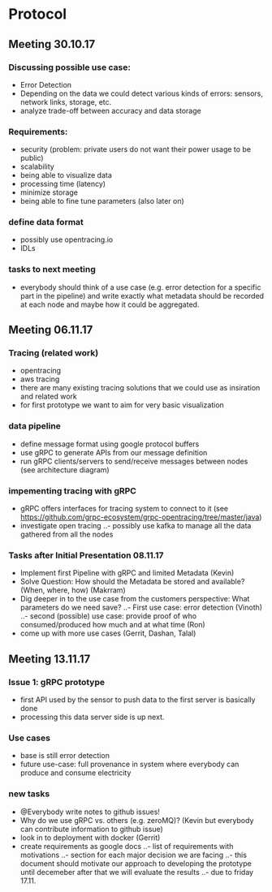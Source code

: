 # Protocol

## Meeting 30.10.17

### Discussing possible use case:
 - Error Detection
  - Depending on the data we could detect various kinds of errors: sensors, network links, storage, etc.
  - analyze trade-off between accuracy and data storage
 
 ### Requirements:
 - security (problem: private users do not want their power usage to be public)
 - scalability
 - being able to visualize data
 - processing time (latency)
 - minimize storage
 - being able to fine tune parameters (also later on)
 
  ### define data format
  - possibly use opentracing.io
  - IDLs
  
  ### tasks to next meeting
  - everybody should think of a use case (e.g. error detection for a specific part in the pipeline) 
   and write exactly what metadata should be recorded at each node and maybe how it could be aggregated.
   
   
  ## Meeting 06.11.17
  
  ### Tracing (related work)
  - opentracing
  - aws tracing
  - there are many existing tracing solutions that we could use as insiration and related work
  - for first prototype we want to aim for very basic visualization
  
 ### data pipeline
  - define message format using google protocol buffers
  - use gRPC to generate APIs from our message definition
  - run gRPC clients/servers to send/receive messages between nodes (see architecture diagram)
  
 ### impementing tracing with gRPC
  - gRPC offers interfaces for tracing system to connect to it (see https://github.com/grpc-ecosystem/grpc-opentracing/tree/master/java)
  - investigate open tracing
  ..- possibly use kafka to manage all the data gathered from all the nodes
  
  ### Tasks after Initial Presentation 08.11.17
   - Implement first Pipeline with gRPC and limited Metadata (Kevin)
   - Solve Question: How should the Metadata be stored and available? (When, where, how) (Makrram)
   - Dig deeper in to the use case from the customers perspective: What parameters do we need save?
   ..- First use case: error detection (Vinoth)
   ..- second (possible) use case: provide proof of who consumed/produced how much and at what time (Ron)
   - come up with more use cases (Gerrit, Dashan, Talal)

## Meeting 13.11.17

### Issue 1: gRPC prototype
 - first API used by the sensor to push data to the first server is basically done
 - processing this data server side is up next.
 
### Use cases
 - base is still error detection
 - future use-case: full provenance in system where everybody can produce and consume electricity

### new tasks
 - @Everybody write notes to github issues!
 - Why do we use gRPC vs. others (e.g. zeroMQ)? (Kevin but everybody can contribute information to github issue)
 - look in to deployment with docker (Gerrit)
 - create requirements as google docs
 ..- list of requirements with motivations
 ..- section for each major decision we are facing
 ..- this document should motivate our approach to developing the prototype until decemeber after that we will evaluate the results
 ..- due to friday 17.11.

